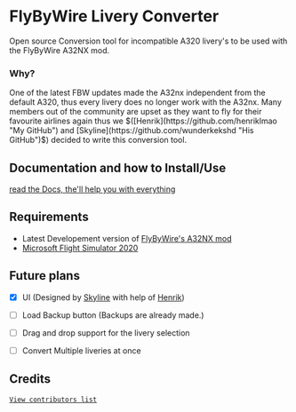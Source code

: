 # FlyByWire Livery Converter
 Open source Conversion tool for incompatible A320 livery's to be used with the FlyByWire A32NX mod. 

### Why?
One of the latest FBW updates made the A32nx independent from the default A320, thus every livery does no longer work with the A32nx. Many members out of the community are upset as they want to fly for their favourite airlines again thus we $([Henrik](https://github.com/henriklmao "My GitHub") and [Skyline](https://github.com/wunderkekshd "His GitHub")$) decided to write this conversion tool.

## Documentation and how to Install/Use
[read the Docs, the'll help you with everything](.github/Docs.md "Visit FlyByWire's Github")

## Requirements

- Latest Developement version of [FlyByWire's A32NX mod](https://github.com/flybywiresim/a32nx "Visit FlyByWire's Github")
- [Microsoft Flight Simulator 2020](https://store.steampowered.com/app/1250410/Microsoft_Flight_Simulator/ "Buy MSFS on Steam")

## Future plans
 
 - [x] UI (Designed by [Skyline](https://github.com/wunderkekshd/ "His GitHub") with help of [Henrik](https://github.com/henriklmao/ "My GitHub"))
 - [ ] Load Backup button (Backups are already made.)
 - [ ] Drag and drop support for the livery selection
 - [ ] Convert Multiple liveries at once


## Credits
[`View contributors list`](https://github.com/Henriklmao/FBWLiveryConverter/blob/main/DOCS/contributors.md "contributors.md")
